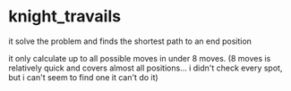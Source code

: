 # knight_travails

it solve the problem and finds the shortest path to an end position


it only calculate up to all possible moves in under 8 moves. 
(8 moves is relatively quick and covers almost all positions... i didn't check every spot, but i can't seem to find one it can't do it)